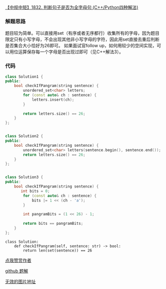 [【中规中矩】1832. 判断句子是否为全字母句 (C++/Python四种解法)](https://leetcode-cn.com/problems/check-if-the-sentence-is-pangram/solution/1832-pan-duan-ju-zi-shi-fou-wei-quan-zi-setct/)

### 解题思路
题目较为简单。可以直接用set（有序或者无序都行）收集所有的字母，因为题目限定只有小写字母，不会出现其他非小写字母的字符，因此用set直接去重后判断是否集合大小恰好为26即可。
如果面试官follow up，如何用较少的空间实现，可以用位运算保存每一个字母是否出现过即可（见C++解法3）。

### 代码

```cpp []
class Solution1 {
public:
    bool checkIfPangram(string sentence) {
        unordered_set<char> letters;
        for (const auto& ch : sentence) {
            letters.insert(ch);
        }
        
        return letters.size() == 26;
    }
};


class Solution2 {
public:
    bool checkIfPangram(string sentence) {
        unordered_set<char> letters(sentence.begin(), sentence.end());    
        return letters.size() == 26;
    }
};


class Solution3 {
public:
    bool checkIfPangram(string sentence) {
       int bits = 0;
        for (const auto& ch : sentence) {
            bits |= 1 << (ch - 'a');
        }
        
        int pangramBits = (1 << 26) - 1;
        
        return bits == pangramBits;
    }
};
```

```python3 []
class Solution:
    def checkIfPangram(self, sentence: str) -> bool:
        return len(set(sentence)) == 26
```

[点我赞赏作者](https://github.com/jyj407/leetcode/blob/master/wechat%20reward%20QRCode.png)

[github 题解](https://github.com/jyj407/leetcode/blob/master/1832.md)

[无效的图片地址](https://leetcode-cn.com/link/?target=https://github.com/jyj407/leetcode/blob/master/wechat%20reward%20QRCode.png)
